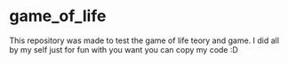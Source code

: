 # game_of_life
This repository was made to test the game of life teory and game. I did all by my self just for fun with you want you can copy my code :D
